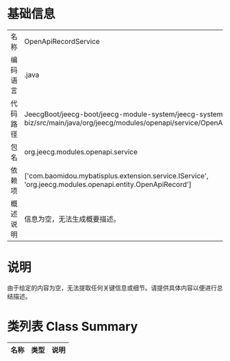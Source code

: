 # 基础信息

|      |      |
|------|------|
| 名称 | OpenApiRecordService |
| 编码语言 | .java |
| 代码路径 | JeecgBoot/jeecg-boot/jeecg-module-system/jeecg-system-biz/src/main/java/org/jeecg/modules/openapi/service/OpenApiRecordService.java |
| 包名 | org.jeecg.modules.openapi.service |
| 依赖项 | ['com.baomidou.mybatisplus.extension.service.IService', 'org.jeecg.modules.openapi.entity.OpenApiRecord'] |
| 概述说明 | 信息为空，无法生成概要描述。 |

# 说明

由于给定的内容为空，无法提取任何关键信息或细节。请提供具体内容以便进行总结描述。

# 类列表 Class Summary

| 名称   | 类型  | 说明 |
|-------|------|-------------|




